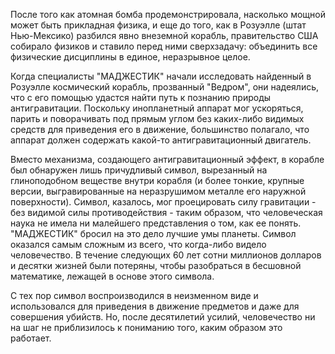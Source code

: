 После того как атомная бомба продемонстрировала, насколько мощной может быть прикладная физика, и еще до того, как в Розуэлле (штат Нью-Мексико) разбился явно внеземной корабль, правительство США собирало физиков и ставило перед ними сверхзадачу: объединить все физические дисциплины в единое, неразрывное целое.

Когда специалисты "МАДЖЕСТИК" начали исследовать найденный в Розуэлле космический корабль, прозванный "Ведром", они надеялись, что с его помощью удастся найти путь к познанию природы антигравитации. Поскольку инопланетный аппарат мог ускоряться, парить и поворачивать под прямым углом без каких-либо видимых средств для приведения его в движение, большинство полагало, что аппарат должен содержать какой-то антигравитационный двигатель.

Вместо механизма, создающего антигравитационный эффект, в корабле был обнаружен лишь причудливый символ, вырезанный на глиноподобном веществе внутри корабля (и более тонкие, крупные версии, выгравированные на неразрушимом металле его наружной поверхности). Символ, казалось, мог проецировать силу гравитации - без видимой силы противодействия - таким образом, что человеческая наука не имела ни малейшего представления о том, как ее понять. "МАДЖЕСТИК" бросил на это дело лучшие умы планеты. Символ оказался самым сложным из всего, что когда-либо видело человечество. В течение следующих 60 лет сотни миллионов долларов и десятки жизней были потеряны, чтобы разобраться в бесшовной математике, лежащей в основе этого символа.

С тех пор символ воспроизводился в неизменном виде и использовался для приведения в движение предметов и даже для совершения убийств. Но, после десятилетий усилий, человечество ни на шаг не приблизилось к пониманию того, каким образом это работает.